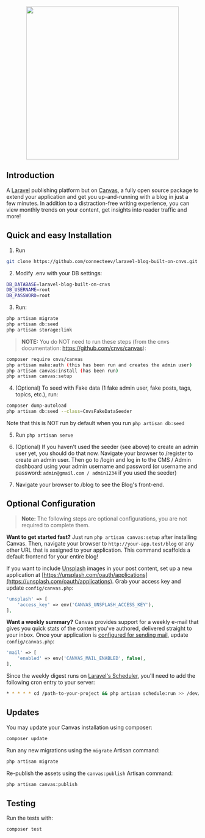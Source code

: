 <p align="center">
    <br>
    <img src="https://raw.githubusercontent.com/cnvs/art/master/github-header.png" width="400">
</p>

## Introduction

A [Laravel](https://laravel.com) publishing platform but on [Canvas](https://github.com/cnvs/canvas), a fully open source package to extend your application and get you up-and-running with a blog in just a few minutes. In addition to a distraction-free 
writing experience, you can view monthly trends on your content, get insights into reader traffic and more!


## Quick and easy Installation

1. Run
```bash
git clone https://github.com/connecteev/laravel-blog-built-on-cnvs.git
```

2. Modify .env with your DB settings:
```bash
DB_DATABASE=laravel-blog-built-on-cnvs
DB_USERNAME=root
DB_PASSWORD=root
```

3. Run:
```bash
php artisan migrate
php artisan db:seed
php artisan storage:link 
```
> **NOTE:**
You do NOT need to run these steps (from the cnvs documentation: https://github.com/cnvs/canvas):
```bash
composer require cnvs/canvas
php artisan make:auth (this has been run and creates the admin user)
php artisan canvas:install (has been run)
php artisan canvas:setup
```

4. (Optional) To seed with Fake data (1 fake admin user, fake posts, tags, topics, etc.), run:
```bash
composer dump-autoload
php artisan db:seed --class=CnvsFakeDataSeeder
```
Note that this is NOT run by default when you run `php artisan db:seed`

5. Run `php artisan serve`

6. (Optional) If you haven't used the seeder (see above) to create an admin user yet, you should do that now. Navigate your browser to /register to create an admin user.
Then go to /login and log in to the CMS / Admin dashboard using your admin username and password (or username and password: `admin@gmail.com / admin1234` if you used the seeder)

7. Navigate your browser to /blog to see the Blog's front-end.




## Optional Configuration

> **Note:** The following steps are optional configurations, you are not required to complete them.

**Want to get started fast?** Just run `php artisan canvas:setup` after installing Canvas. Then, navigate your browser to `http://your-app.test/blog` or any other URL that is assigned to your application. This command scaffolds a default frontend for your entire blog!


If you want to include [Unsplash](https://unsplash.com) images in your post content, set up a new application at [https://unsplash.com/oauth/applications](https://unsplash.com/oauth/applications). Grab your access key and update `config/canvas.php`:

```php
'unsplash' => [
    'access_key' => env('CANVAS_UNSPLASH_ACCESS_KEY'),
],
```

**Want a weekly summary?** Canvas provides support for a weekly e-mail that gives you quick stats of the content you've authored, delivered straight to your inbox. Once your application is [configured for sending mail](https://laravel.com/docs/5.8/mail), update `config/canvas.php`:

```php
'mail' => [
    'enabled' => env('CANVAS_MAIL_ENABLED', false),
],
```

Since the weekly digest runs on [Laravel's Scheduler](https://laravel.com/docs/5.8/scheduling#introduction), you'll need to add the following cron entry to your server:

```bash
* * * * * cd /path-to-your-project && php artisan schedule:run >> /dev/null 2>&1
```

## Updates

You may update your Canvas installation using composer:

```bash
composer update
```

Run any new migrations using the `migrate` Artisan command:

```bash
php artisan migrate
```

Re-publish the assets using the `canvas:publish` Artisan command:

```bash
php artisan canvas:publish
```

## Testing

Run the tests with:

```bash
composer test
```
